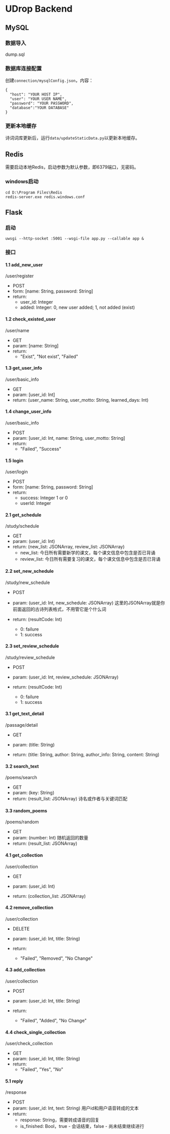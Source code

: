 # UDrop Backend

## MySQL

### 数据导入

dump.sql

### 数据库连接配置

创建`connection/mysqlConfig.json`，内容：
```
{
  "host": "YOUR HOST IP",
  "user": "YOUR USER NAME",
  "password": "YOUR PASSWORD",
  "database":"YOUR DATABASE"
}
```

### 更新本地缓存

诗词词库更新后，运行`data/updateStaticData.py`以更新本地缓存。

## Redis

需要启动本地Redis，启动参数为默认参数，即6379端口，无密码。

### windows启动

```
cd D:\Program Files\Redis
redis-server.exe redis.windows.conf
```

## Flask

### 启动

```
uwsgi --http-socket :5001 --wsgi-file app.py --callable app &
```

### 接口

#### 1.1 add_new_user

/user/register

- POST
- form: \[name: String, password: String]
- return:
  - user_id: Integer
  - added: Integer: 0, new user added; 1, not added (exist)

#### 1.2 check_existed_user

/user/name

- GET
- param: \[name: String]
- return:
  - "Exist", "Not exist", "Failed"

#### 1.3 get_user_info

/user/basic_info

- GET
- param: \[user_id: Int]
- return: (user_name: String, user_motto: String, learned_days: Int)

#### 1.4 change_user_info

/user/basic_info

- POST
- param: \[user_id: Int, name: String, user_motto: String]
- return: 
  - "Failed", "Success"

#### 1.5 login

/user/login

- POST
- form: \[name: String, password: String]
- return:
  - success: Integer 1 or 0
  - userId: Integer

#### 2.1 get_schedule

/study/schedule

- GET
- param: (user_id: Int)
- return: (new_list: JSONArray, review_list: JSONArray)
  - new_list: 今日所有需要新学的课文，每个课文信息中包含是否已背诵
  - review_list: 今日所有需要复习的课文，每个课文信息中包含是否已背诵

#### 2.2 set_new_schedule

/study/new_schedule

- POST

- param: (user_id: Int, new_schedule: JSONArray) 这里的JSONArray就是你前面返回的古诗列表格式，不用管它是个什么词
- return: (resultCode: Int)
  - 0: failure
  - 1: success

#### 2.3 set_review_schedule

/study/review_schedule

- POST

- param: (user_id: Int, review_schedule: JSONArray)
- return: (resultCode: Int)
  - 0: failure
  - 1: success

#### 3.1 get_text_detail

/passage/detail

- GET

- param: (title: String)
- return: (title: String, author: String, author_info: String, content: String)

#### 3.2 search_text

/poems/search

- GET
- param: (key: String)
- return: (result_list: JSONArray) 诗名或作者与关键词匹配

#### 3.3 random_poems

/poems/random

- GET
- param: (number: Int) 随机返回的数量
- return: (result_list: JSONArray)

#### 4.1 get_collection

/user/collection

- GET

- param: (user_id: Int)
- return: (collection_list: JSONArray)

#### 4.2 remove_collection

/user/collection

- DELETE

- param: (user_id: Int, title: String)
- return:
  - "Failed", "Removed", "No Change"

#### 4.3 add_collection

/user/collection

- POST

- param: (user_id: Int, title: String)
- return:
  - "Failed", "Added", "No Change"

#### 4.4 check_single_collection

/user/check_collection

- GET
- param: (user_id: Int, title: String)
- return:
  - "Failed", "Yes", "No"

#### 5.1 reply

/response

- POST
- param: (user_id: Int, text: String) 用户id和用户语音转成的文本
- return:
  - response: String，需要转成语音的回复
  - is_finished: Bool，true - 会话结束，false - 尚未结束继续进行

